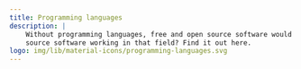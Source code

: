 ```yaml
---
title: Programming languages
description: |
    Without programming languages, free and open source software would not exist. What is new in the programming world? How is free and open
    source software working in that field? Find it out here.
logo: img/lib/material-icons/programming-languages.svg
---
```

